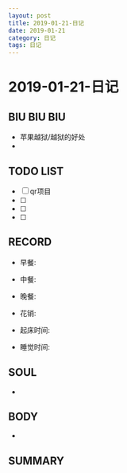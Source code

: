 ```yaml
---
layout: post
title: 2019-01-21-日记
date: 2019-01-21
category: 日记
tags: 日记
---
```

# 2019-01-21-日记
## BIU BIU BIU
- 苹果越狱/越狱的好处
- 
 
## TODO LIST
- [ ] qr项目
- [ ] 
- [ ] 
- [ ] 
 
## RECORD
- 早餐:  
- 中餐:  
- 晚餐:  
 
- 花销:  
 
- 起床时间:  
- 睡觉时间:  
 
## SOUL
- 
 
## BODY
- 
 
## SUMMARY
 
 
